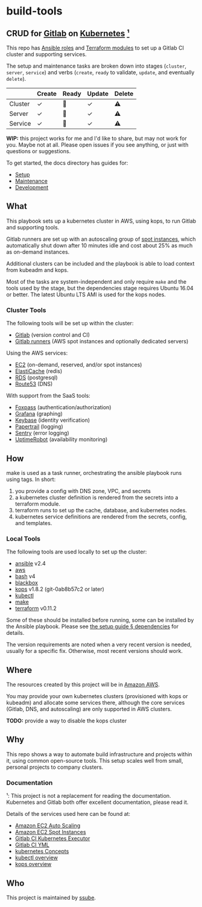 # build-tools

## CRUD for [Gitlab](https://about.gitlab.com/) on [Kubernetes](https://kubernetes.io/) [¹](#documentation)

This repo has [Ansible roles](http://docs.ansible.com/ansible/latest/playbooks_reuse_roles.html) and
[Terraform modules](https://www.terraform.io/docs/modules/usage.html) to set up a Gitlab CI cluster and supporting
services.

The setup and maintenance tasks are broken down into stages (`cluster`, `server`, `service`) and
verbs (`create`, `ready` to validate, `update`, and eventually `delete`).

|         | Create | Ready | Update | Delete |
| ------- | ------ | ----- | ------ | ------ |
| Cluster |     ✓ |    🚫  |     ✓ |     ⚠ |
|  Server |     ✓ |    🚫  |     ✓ |     ⚠ |
| Service |     ✓ |    🚫  |     ✓ |     ⚠ |

**WIP:** this project works for me and I'd like to share, but may not work for you. Maybe not at all.
Please open issues if you see anything, or just with questions or suggestions.

To get started, the docs directory has guides for:

- [Setup](docs/setup.md)
- [Maintenance](docs/maintenance.md)
- [Development](docs/development.md)

## What

This playbook sets up a kubernetes cluster in AWS, using kops, to run Gitlab and supporting tools.

Gitlab runners are set up with an autoscaling group of [spot instances](https://aws.amazon.com/ec2/spot/), which
automatically shut down after 10 minutes idle and cost about 25% as much as on-demand instances.

Additional clusters can be included and the playbook is able to load context from kubeadm and kops.

Most of the tasks are system-independent and only require `make` and the tools used by the stage, but the
dependencies stage requires Ubuntu 16.04 or better. The latest Ubuntu LTS AMI is used for the kops nodes.

### Cluster Tools

The following tools will be set up within the cluster:

- [Gitlab](https://about.gitlab.com/) (version control and CI)
- [Gitlab runners](https://docs.gitlab.com/runner/) (AWS spot instances and optionally dedicated servers)

Using the AWS services:

- [EC2](https://aws.amazon.com/ec2/) (on-demand, reserved, and/or spot instances)
- [ElastiCache](https://aws.amazon.com/elasticache/) (redis)
- [RDS](https://aws.amazon.com/rds/) (postgresql)
- [Route53](https://aws.amazon.com/route53/) (DNS)

With support from the SaaS tools:

- [Foxpass](https://www.foxpass.com/) (authentication/authorization)
- [Grafana](https://grafana.com/) (graphing)
- [Keybase](https://keybase.io/) (identity verification)
- [Papertrail](https://papertrailapp.com/) (logging)
- [Sentry](https://sentry.io/) (error logging)
- [UptimeRobot](https://uptimerobot.com/) (availability monitoring)

## How

make is used as a task runner, orchestrating the ansible playbook runs using tags. In short:

1. you provide a config with DNS zone, VPC, and secrets
1. a kubernetes cluster definition is rendered from the secrets into a terraform module.
1. terraform runs to set up the cache, database, and kubernetes nodes.
1. kubernetes service definitions are rendered from the secrets, config, and templates.

### Local Tools

The following tools are used locally to set up the cluster:

- [ansible](https://www.ansible.com/) v2.4
- [aws](https://aws.amazon.com/cli/)
- [bash](https://www.gnu.org/software/bash/) v4
- [blackbox](https://github.com/StackExchange/blackbox)
- [kops](https://github.com/kubernetes/kops) v1.8.2 (git-0ab8b57c2 or later)
- [kubectl](https://kubernetes.io/docs/reference/kubectl/overview/)
- [make](https://www.gnu.org/software/make/)
- [terraform](https://www.terraform.io/) v0.11.2

Some of these should be installed before running, some can be installed by the Ansible playbook. Please see
[the setup guide § dependencies](docs/setup.md#dependencies) for details.

The version requirements are noted when a very recent version is needed, usually for a specific fix. Otherwise,
most recent versions should work.

## Where

The resources created by this project will be in [Amazon AWS](https://aws.amazon.com).

You may provide your own kubernetes clusters (provisioned with kops or kubeadm) and allocate some services there,
although the core services (Gitlab, DNS, and autoscaling) are only supported in AWS clusters.

**TODO:** provide a way to disable the kops cluster

## Why

This repo shows a way to automate build infrastructure and projects within it, using common open-source tools. This
setup scales well from small, personal projects to company clusters.

### Documentation

¹: This project is not a replacement for reading the documentation. Kubernetes and Gitlab both offer excellent
documentation, please read it.

Details of the services used here can be found at:

- [Amazon EC2 Auto Scaling](https://docs.aws.amazon.com/autoscaling/plans/userguide/what-is-aws-auto-scaling.html)
- [Amazon EC2 Spot Instances](https://aws.amazon.com/ec2/spot/details/)
- [Gitlab CI Kubernetes Executor](https://docs.gitlab.com/runner/executors/kubernetes.html)
- [Gitlab CI YML](https://docs.gitlab.com/ce/ci/yaml/README.html#gitlab-ci-yml)
- [kubernetes Concepts](https://kubernetes.io/docs/concepts/)
- [kubectl overview](https://kubernetes.io/docs/reference/kubectl/overview/)
- [kops overview](https://github.com/kubernetes/kops/blob/master/docs/cli/kops.md)

## Who

This project is maintained by [ssube](https://github.com/ssube/).